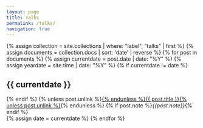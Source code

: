 ```yaml
---
layout: page
title: Talks
permalink: /talks/
navigation: true
---
```


<div class="posts">
{% assign collection = site.collections | where: "label", "talks" | first %}
{% assign documents = collection.docs | sort: 'date' | reverse %}
{% for post in documents %}
  {% assign currentdate = post.date | date: "%Y" %}
  {% assign yeardate = site.time | date: "%Y" %}
  {% if currentdate != date %}
  <h2 id="date-{{ currentdate }}">{{ currentdate }}</h2>
  {% endif %}
  {% unless post.unlink %}<a href="{{ site.baseurl }}{{ post.url }}">{% endunless %}{{
    post.title
  }}{% unless post.unlink %}</a>{% endunless %}
  {% if post.note %}<em>{{post.note}}</em>{% endif %}
  <br/>
  {% assign date = currentdate %}
{% endfor %}
</div>

